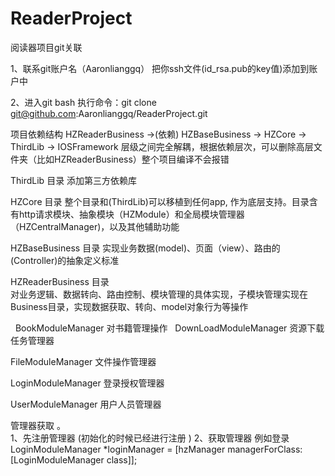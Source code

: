 # ReaderProject
阅读器项目git关联

1、联系git账户名（Aaronlianggq） 把你ssh文件(id_rsa.pub的key值)添加到账户中 

2、进入git bash 执行命令：git clone git@github.com:Aaronlianggq/ReaderProject.git


项目依赖结构
   HZReaderBusiness ->(依赖) HZBaseBusiness -> HZCore -> ThirdLib -> IOSFramework
   层级之间完全解耦，根据依赖层次，可以删除高层文件夹（比如HZReaderBusiness）整个项目编译不会报错 

ThirdLib 目录
   添加第三方依赖库

HZCore 目录
   整个目录和(ThirdLib)可以移植到任何app, 作为底层支持。目录含有http请求模块、抽象模块（HZModule）和全局模块管理器（HZCentralManager)，以及其他辅助功能

HZBaseBusiness 目录
   实现业务数据(model)、页面（view）、路由的(Controller)的抽象定义标准

HZReaderBusiness 目录  
   对业务逻辑、数据转向、路由控制、模块管理的具体实现，子模块管理实现在Business目录，实现数据获取、转向、model对象行为等操作
   
   BookModuleManager  		对书籍管理操作
  
   DownLoadModuleManager  	资源下载任务管理器
   
   FileModuleManager		   文件操作管理器
   
   LoginModuleManager		登录授权管理器
   
   UserModuleManager		   用户人员管理器


管理器获取 。  
1、先注册管理器    (初始化的时候已经进行注册 )
2、获取管理器  例如登录 LoginModuleManager *loginManager = [hzManager managerForClass:[LoginModuleManager class]];
